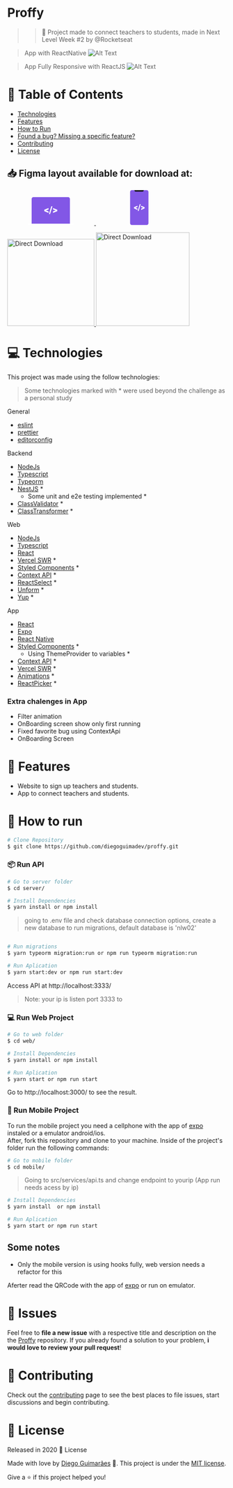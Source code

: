 # Proffy
>> :rocket: Project made to connect teachers to students, made in Next Level Week #2 by @Rocketseat

> App with ReactNative
![Alt Text](https://s3-sa-east-1.amazonaws.com/certificados.diegoguimadev.com/appmenor.gif)

> App Fully Responsive with ReactJS
![Alt Text](https://s3-sa-east-1.amazonaws.com/certificados.diegoguimadev.com/web.gif)

# :pushpin: Table of Contents

- [Technologies](#computer-technologies)
- [Features](#rocket-features)
- [How to Run](#construction_worker-how-to-run)
- [Found a bug? Missing a specific feature?](#bug-issues)
- [Contributing](#tada-contributing)
- [License](#closed_book-license)

<h2 align="left"> 📥 Figma layout available for download at: </h2>
<p align="left">
    <a title="Ir para Figma Web" alt="Ir para Figma Web" href="https://www.figma.com/file/GHGS126t7WYjnPZdRKChJF/Proffy-Web/duplicate">
        <svg width="200" height="64" viewBox="0 0 106 64" fill="none"><path d="M97 61V4.207a4.32 4.32 0 00-1.172-2.975A3.903 3.903 0 0093 0H13c-1.06 0-2.078.443-2.828 1.232A4.32 4.32 0 009 4.207V61h88z" fill="#8257E6"></path><path d="M0 61h106v1.5c0 .398-.385.78-1.071 1.06-.685.282-1.615.44-2.584.44H3.655c-.97 0-1.899-.158-2.584-.44C.385 63.28 0 62.899 0 62.5V61zM41.733 30.643l6.06 2.095v3.495L38 32.135v-3.029l9.793-4.098v3.483l-6.06 2.152zM51.383 39h-2.648l5.506-18H56.9l-5.517 18zM64.289 30.61l-6.027-2.107v-3.484L68 29.118v3.028l-9.738 4.099V32.76l6.027-2.152z" fill="#fff"></path></svg>
    </a>
   <a title="Ir para Figma Mobile" alt="Ir para Figma Mobile" href="https://www.figma.com/file/e33KvgUpFdunXxJjHnK7CG/Proffy-Mobile/duplicate">
       <svg width="200" height="80" viewBox="0 0 43 80" fill="none"><path d="M38.384 80H3.838C1.718 80 0 78.115 0 75.79V4.21C0 1.886 1.718 0 3.838 0h34.546c2.12 0 3.838 1.885 3.838 4.21v71.58c0 2.325-1.718 4.21-3.838 4.21z" fill="#8257E6"></path><path d="M10 0h21.273v.273a3 3 0 01-3 3H13a3 3 0 01-3-3V0z" fill="#121214"></path><path d="M11.93 40.556l4.938 1.81v3.02l-7.98-3.541v-2.617l7.98-3.542v3.01l-4.937 1.86zM19.793 47.778h-2.157l4.486-15.556h2.166l-4.495 15.556zM30.31 40.526l-4.911-1.82v-3.01l7.934 3.541v2.618L25.4 45.397v-3.011l4.91-1.86z" fill="#fff"></path></svg>
    </a>
</p>
<p align="left">
    <a title="Download .fig Web" href="https://s3.us-west-2.amazonaws.com/secure.notion-static.com/17c8198d-4e67-4838-b18b-440cd2fdf37e/Proffy_Web.fig?X-Amz-Algorithm=AWS4-HMAC-SHA256&X-Amz-Credential=AKIAT73L2G45O3KS52Y5%2F20200804%2Fus-west-2%2Fs3%2Faws4_request&X-Amz-Date=20200804T053236Z&X-Amz-Expires=86400&X-Amz-Signature=ba4ac9b73aca8c78671e5a872403d63b58e4ad69e3fd2d50b0ca57797173906d&X-Amz-SignedHeaders=host&response-content-disposition=filename%20%3D%22Proffy_Web.fig%22">
        <img alt="Direct Download" src="https://img.shields.io/badge/Download Web-black?style=flat-square&logo=figma&logoColor=red" width="200px" />
    </a>
    <a title="Download .fig Mobile" href="https://s3.us-west-2.amazonaws.com/secure.notion-static.com/736336db-c43b-4319-ab44-594da9fb6cd0/Proffy_Mobile.fig?X-Amz-Algorithm=AWS4-HMAC-SHA256&X-Amz-Credential=AKIAT73L2G45O3KS52Y5%2F20200804%2Fus-west-2%2Fs3%2Faws4_request&X-Amz-Date=20200804T053403Z&X-Amz-Expires=86400&X-Amz-Signature=01373fafe79f7e8ab5377c5f097e0268631e4a933cb1733dd8138e1bf66a8b09&X-Amz-SignedHeaders=host&response-content-disposition=filename%20%3D%22Proffy_Mobile.fig%22">
        <img alt="Direct Download" src="https://img.shields.io/badge/Download Mobile-black?style=flat-square&logo=figma&logoColor=red" width="215px"/>
    </a>
</p>

# :computer: Technologies

This project was made using the follow technologies:
> Some technologies marked with * were used beyond the challenge as a personal study

General
<ul>
  <li><a href="https://eslint.org/">eslint</a></li>
  <li><a href="https://prettier.io/">prettier</a></li>
  <li><a href="https://editorconfig.org/">editorconfig</a></li>
</ul>

Backend
<ul>
  <li><a href="https://nodejs.org/en/docs/">NodeJs</a></li>
  <li><a href="https://www.typescriptlang.org/">Typescript</a></li>
  <li><a href="https://typeorm.io/#/">Typeorm</a></li>
  <li><a href="https://nestjs.com">NestJS</a> *
    <ul>
        <li>Some unit and e2e testing implemented *</li>
    </ul>
  </li>
  <li><a href="https://github.com/typestack/class-validator">ClassValidator</a> *</li>
    <li><a href="https://github.com/typestack/class-transformer">ClassTransformer</a> *</li>

</ul>

Web
<ul>
  <li><a href="https://nodejs.org/en/docs/">NodeJs</a></li>
  <li><a href="https://www.typescriptlang.org/">Typescript</a></li>
  <li><a href="https://pt-br.reactjs.org/">React</a></li>
  <li><a href="https://github.com/vercel/swr">Vercel SWR</a> *</li>
  <li><a href="https://https://styled-components.com/">Styled Components</a> *</li>
  <li><a href="https://pt-br.reactjs.org/docs/context.html">Context API</a> *</li>
  <li><a href="https://react-select.com/home">ReactSelect</a> *</li>
  <li><a href="https://https://unform.dev/">Unform</a> *</li>
<li><a href="https://github.com/jquense/yup">Yup</a> *</li>

</ul>

App
<ul>
  <li><a href="https://pt-br.reactjs.org/">React</a></li>
  <li><a href="https://expo.io/">Expo</a></li>
  <li><a href="https://reactnative.dev/">React Native</a></li>
  <li>
  <a href="https://https://styled-components.com/">Styled Components</a> *
    <ul>
        <li>Using ThemeProvider to variables *</li>
    </ul>
  </li>
  <li><a href="https://pt-br.reactjs.org/docs/context.html">Context API</a> *</li>
  <li><a href="https://github.com/vercel/swr">Vercel SWR</a> *</li>
  <li><a href="https://reactnative.dev/docs/animated">Animations</a> *</li>
  <li><a href="https://github.com/react-native-community/react-native-picker">ReactPicker</a> *</li>
</ul>

### Extra chalenges in App
<ul>
    <li> Filter animation</li>
    <li> OnBoarding screen show only first running</li>
    <li> Fixed favorite bug using ContextApi</li>
    <li> OnBoarding Screen</li>
</ul>


# :rocket: Features

- Website to sign up teachers and students.
- App to connect teachers and students.

# :construction_worker: How to run

```bash
# Clone Repository
$ git clone https://github.com/diegoguimadev/proffy.git
```

### 📦 Run API

```bash
# Go to server folder
$ cd server/

# Install Dependencies
$ yarn install or npm install

```
> going to .env file and check database connection options, create a new database to run migrations,
>default database is 'nlw02'

```bash

# Run migrations
$ yarn typeorm migration:run or npm run typeorm migration:run

# Run Aplication
$ yarn start:dev or npm run start:dev
```

Access API at http://localhost:3333/
> Note: your ip is listen port 3333 to

### 💻 Run Web Project

```bash
# Go to web folder
$ cd web/

# Install Dependencies
$ yarn install or npm install

# Run Aplication
$ yarn start or npm run start
```

Go to http://localhost:3000/ to see the result.

### 📱 Run Mobile Project

To run the mobile project you need a cellphone with the app of [expo](https://play.google.com/store/apps/details?id=host.exp.exponent) instaled or a emulator android/ios.
<br />
After, fork this repository and clone to your machine. Inside of the project's folder run the following commands:

```bash
# Go to mobile folder
$ cd mobile/
```
> Going to src/services/api.ts and change endpoint to yourip (App run needs acess by ip)
```bash
# Install Dependencies
$ yarn install  or npm install

# Run Aplication
$ yarn start or npm run start
```

## Some notes
<ul>
    <li>Only the mobile version is using hooks fully, web version needs a refactor for this</li>
</ul>


Aferter read the QRCode with the app of [expo](https://play.google.com/store/apps/details?id=host.exp.exponent) or run on emulator.

# :bug: Issues

Feel free to **file a new issue** with a respective title and description on the the [Proffy](https://github.com/diegoguimadev/Proffy/issues) repository. If you already found a solution to your problem, **i would love to review your pull request**!

# :tada: Contributing

Check out the [contributing](https://github.com/diegoguimadev/proffy/blob/master/CONTRIBUTING.md) page to see the best places to file issues, start discussions and begin contributing.

# :closed_book: License

Released in 2020 :closed_book: License

Made with love by [Diego Guimarães](https://github.com/diegoguimadev) 🚀.
This project is under the [MIT license](https://github.com/diegoguimadev/proffy/master/LICENSE).

Give a ⭐️ if this project helped you!


